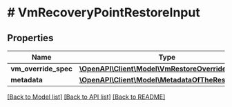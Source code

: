# # VmRecoveryPointRestoreInput

## Properties

Name | Type | Description | Notes
------------ | ------------- | ------------- | -------------
**vm_override_spec** | [**\OpenAPI\Client\Model\VmRestoreOverrideSpec**](VmRestoreOverrideSpec.md) |  | [optional]
**metadata** | [**\OpenAPI\Client\Model\MetadataOfTheRestoredVm**](MetadataOfTheRestoredVm.md) |  | [optional]

[[Back to Model list]](../../README.md#models) [[Back to API list]](../../README.md#endpoints) [[Back to README]](../../README.md)
